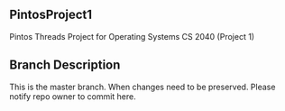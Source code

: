<h2>PintosProject1</h2>
Pintos Threads Project for Operating Systems CS 2040 (Project 1)

<h2>Branch Description</h2>
This is the master branch. When changes need to be preserved. Please notify repo owner to commit here.

